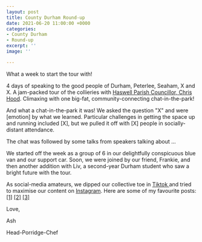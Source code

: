 ```yaml
---
layout: post
title: County Durham Round-up
date: 2021-06-20 11:00:00 +0000
categories:
- County Durham
- Round-up
excerpt: ''
image: ''

---
```

What a week to start the tour with!

4 days of speaking to the good people of Durham, Peterlee, Seaham, X and X. A jam-packed tour of the collieries with [Haswell Parish Councillor, Chris Hood](https://haswell.parish.durham.gov.uk/councillors/councillor-chris-hood/). Climaxing with one big-fat, community-connecting chat-in-the-park!

And what a chat-in-the-park it was! We asked the question "X" and were \[emotion\] by what we learned. Particular challenges in getting the space up and running included \[X\], but we pulled it off with \[X\] people in socially-distant attendance.

The chat was followed by some talks from speakers talking about ...

We started off the week as a group of 6 in our delightfully conspicuous blue van and our support car. Soon, we were joined by our friend, Frankie, and then another addition with Liv, a second-year Durham student who saw a bright future with the tour.

As social-media amateurs, we dipped our collective toe in [Tiktok ](https://www.tiktok.com/@freedomtour21)and tried to maximise our content on [Instagram](agram.com/freedomtour21/). Here are some of my favourite posts: [\[1\]](https://www.instagram.com/p/CQHS6xJJpVG/) [\[2\]](https://www.instagram.com/p/CQOApwrpwSW/) [\[3\]](https://www.tiktok.com/@freedomtour21/video/6973621561584618758)

Love,

Ash

Head-Porridge-Chef 